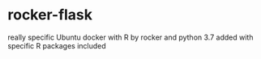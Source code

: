 # rocker-flask
really specific Ubuntu docker with R by rocker and python 3.7 added with specific R packages included
